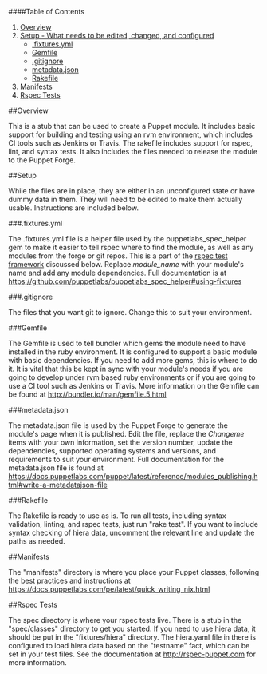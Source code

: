 ####Table of Contents

1. [Overview](#overview)
2. [Setup - What needs to be edited, changed, and configured](#setup)
    * [.fixtures.yml](#fixtures)
    * [Gemfile](#gemfile)
    * [.gitignore](#gitignore)
    * [metadata.json](#metadata)
    * [Rakefile](#rakefile)
3. [Manifests](#manifests)
4. [Rspec Tests](#rspec-tests)

##Overview

This is a stub that can be used to create a Puppet module. It includes basic support for building and testing using an rvm environment, which includes CI tools such as Jenkins or Travis. The rakefile includes support for rspec, lint, and syntax tests. It also includes the files needed to release the module to the Puppet Forge.

##Setup

While the files are in place, they are either in an unconfigured state or have dummy data in them. They will need to be edited to make them actually usable. Instructions are included below.

###.fixtures.yml

The .fixtures.yml file is a helper file used by the puppetlabs\_spec\_helper gem to make it easier to tell rspec where to find the module, as well as any modules from the forge or git repos. This is a part of the [rspec test framework](#rspec-tests) discussed below. Replace *module\_name* with your module's name and add any module dependencies. Full documentation is at https://github.com/puppetlabs/puppetlabs_spec_helper#using-fixtures

###.gitignore

The files that you want git to ignore. Change this to suit your environment.

###Gemfile

The Gemfile is used to tell bundler which gems the module need to have installed in the ruby environment. It is configured to support a basic module with basic dependencies. If you need to add more gems, this is where to do it. It is vital that this be kept in sync with your module's needs if you are going to develop under rvm based ruby environments or if you are going to use a CI tool such as Jenkins or Travis. More information on the Gemfile can be found at http://bundler.io/man/gemfile.5.html

###metadata.json

The metadata.json file is used by the Puppet Forge to generate the module's page when it is published. Edit the file, replace the *Changeme* items with your own information, set the version number, update the dependencies, supported operating systems and versions, and requirements to suit your environment. Full documentation for the metadata.json file is found at https://docs.puppetlabs.com/puppet/latest/reference/modules_publishing.html#write-a-metadatajson-file

###Rakefile

The Rakefile is ready to use as is. To run all tests, including syntax validation, linting, and rspec tests, just run "rake test". If you want to include syntax checking of hiera data, uncomment the relevant line and update the paths as needed.

##Manifests

The "manifests" directory is where you place your Puppet classes, following the best practices and instructions at https://docs.puppetlabs.com/pe/latest/quick_writing_nix.html

##Rspec Tests

The spec directory is where your rspec tests live. There is a stub in the "spec/classes" directory to get you started. If you need to use hiera data, it should be put in the "fixtures/hiera" directory. The hiera.yaml file in there is configured to load hiera data based on the "testname" fact, which can be set in your test files. See the documentation at http://rspec-puppet.com for more information.

